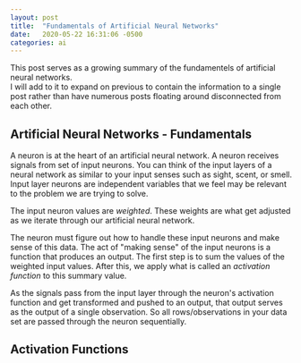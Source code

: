 ```yaml
---
layout: post
title:  "Fundamentals of Artificial Neural Networks"
date:   2020-05-22 16:31:06 -0500
categories: ai
---
```


This post serves as a growing summary of the fundamentels of artificial neural networks.  
I will add to it to expand on previous to contain the information to a single post rather
than have numerous posts floating around disconnected from each other.

## Artificial Neural Networks - Fundamentals

A neuron is at the heart of an artificial neural network.  A neuron receives signals from
set of input neurons.  You can think of the input layers of a neural network as similar 
to your input senses such as sight, scent, or smell.  Input layer neurons are independent 
variables that we feel may be relevant to the problem we are trying to solve.

The input neuron values are *weighted*.  These weights are what get adjusted as we iterate
through our artificial neural network.

The neuron must figure out how to handle these input neurons and make sense of this data. 
The act of "making sense" of the input neurons is a function that produces an output.  The first
step is to sum the values of the weighted input values.  After this, we apply what is called
an *activation function* to this summary value.


As the signals pass from the input layer through the neuron's activation function and get transformed and pushed to
an output, that output serves as the output of a single observation.  So all rows/observations
in your data set are passed through the neuron sequentially.


## Activation Functions

